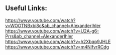 ## Useful Links:

https://www.youtube.com/watch?v=WOOTNBxbi8c&ab_channel=AlexanderIhler<br/>
https://www.youtube.com/watch?v=U2A-g6-Prrs&ab_channel=AlexanderIhler<br/>
https://www.youtube.com/watch?v=h2Xbqp9JHLE<br/>
https://www.youtube.com/watch?v=m4NlfvrRCdg<br/>

